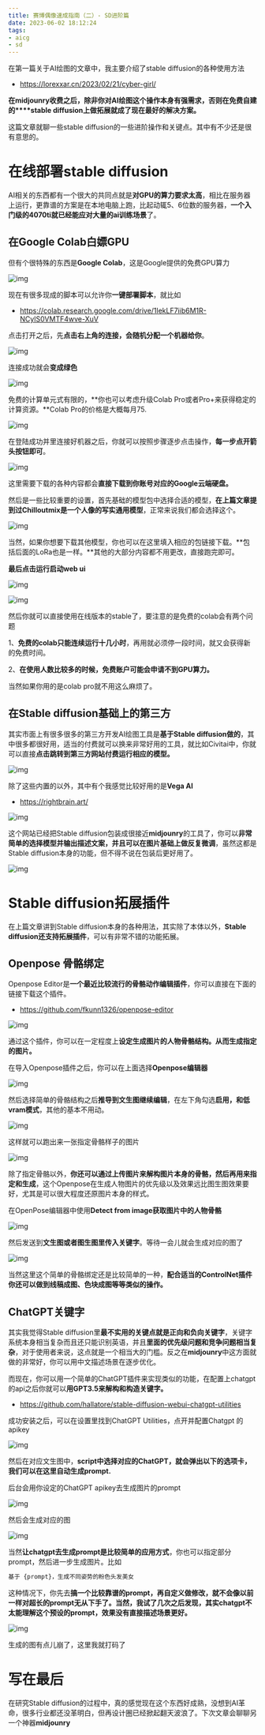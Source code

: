 ```yaml
---
title: 赛博偶像速成指南（二）- SD进阶篇
date: 2023-06-02 18:12:24
tags:
- aicg
- sd
---
```


在第一篇关于AI绘图的文章中，我主要介绍了stable diffusion的各种使用方法

- https://lorexxar.cn/2023/02/21/cyber-girl/

**在midjounry收费之后，除非你对AI绘图这个操作本身有强需求，否则在免费自建的****stable diffusion上做拓展就成了现在最好的解决方案。**

这篇文章就聊一些stable diffusion的一些进阶操作和关键点。其中有不少还是很有意思的。

# 在线部署stable diffusion

AI相关的东西都有一个很大的共同点就是**对GPU的算力要求太高**，相比在服务器上运行，更靠谱的方案是在本地电脑上跑，比起动辄5、6位数的服务器，**一个入门级的4070ti就已经能应对大量的ai训练场景**了。

## 在Google Colab白嫖GPU

但有个很特殊的东西是**Google Colab**，这是Google提供的免费GPU算力

![img](https://lorexxar-blog.oss-cn-shanghai.aliyuncs.com/blog/202306021814320.png)

现在有很多现成的脚本可以允许你**一键部署脚本**，就比如

- https://colab.research.google.com/drive/1lekLF7iib6M1R-NCylS0VMTF4wve-XuV

点击打开之后，先**点击右上角的连接，会随机分配一个机器给你**。

![img](https://lorexxar-blog.oss-cn-shanghai.aliyuncs.com/blog/202306021814746.png)

连接成功就会**变成绿色**

![img](https://lorexxar-blog.oss-cn-shanghai.aliyuncs.com/blog/202306021814327.png)

免费的计算单元式有限的，**你也可以考虑升级Colab Pro或者Pro+来获得稳定的计算资源。**Colab Pro的价格是大概每月75.

![img](https://lorexxar-blog.oss-cn-shanghai.aliyuncs.com/blog/202306021814809.png)

在登陆成功并里连接好机器之后，你就可以按照步骤逐步点击操作，**每一步点开箭头按钮即可**。

![img](https://lorexxar-blog.oss-cn-shanghai.aliyuncs.com/blog/202306021814201.png)

这里需要下载的各种内容都会**直接下载到你账号对应的Google云端硬盘。**

然后是一些比较重要的设置，首先基础的模型包中选择合适的模型，**在上篇文章提到过Chilloutmix是一个人像的写实通用模型**，正常来说我们都会选择这个。

![img](https://lorexxar-blog.oss-cn-shanghai.aliyuncs.com/blog/202306021814165.png)

当然，如果你想要下载其他模型，你也可以在这里填入相应的包链接下载。**包括后面的LoRa也是一样。**其他的大部分内容都不用更改，直接跑完即可。

**最后点击运行启动web ui**

![img](https://lorexxar-blog.oss-cn-shanghai.aliyuncs.com/blog/202306021814262.png)

![img](https://lorexxar-blog.oss-cn-shanghai.aliyuncs.com/blog/202306021814298.png)

然后你就可以直接使用在线版本的stable了，要注意的是免费的colab会有两个问题

1、**免费的colab只能连续运行十几小时**，再用就必须停一段时间，就又会获得新的免费时间。

2、**在使用人数比较多的时候，免费账户可能会申请不到GPU算力。**

当然如果你用的是colab pro就不用这么麻烦了。

## 在Stable diffusion基础上的第三方

其实市面上有很多很多的第三方开发AI绘图工具是**基于Stable diffusion做的**，其中很多都很好用，适当的付费就可以换来非常好用的工具，就比如Civitai中，你就可以直接**点击跳转到第三方网站付费运行相应的模型。**

![img](https://lorexxar-blog.oss-cn-shanghai.aliyuncs.com/blog/202306021814834.png)

除了这些内置的以外，其中有个我感觉比较好用的是**Vega AI**

- https://rightbrain.art/

![img](https://lorexxar-blog.oss-cn-shanghai.aliyuncs.com/blog/202306021814021.png)

这个网站已经把Stable diffusion包装成很接近**midjounry**的工具了，你可以**非常简单的选择模型并输出描述文案，并且可以在图片基础上做反复微调**，虽然这都是Stable diffusion本身的功能，但不得不说在包装后更好用了。

![img](https://lorexxar-blog.oss-cn-shanghai.aliyuncs.com/blog/202306021814987.png)

# Stable diffusion拓展插件

在上篇文章讲到Stable diffusion本身的各种用法，其实除了本体以外，**Stable diffusion还支持拓展插件**，可以有非常不错的功能拓展。

## Openpose 骨骼绑定

Openpose Editor是**一个最近比较流行的骨骼动作编辑插件**，你可以直接在下面的链接下载这个插件。

- https://github.com/fkunn1326/openpose-editor

![img](https://lorexxar-blog.oss-cn-shanghai.aliyuncs.com/blog/202306021814700.png)

通过这个插件，你可以在一定程度上**设定生成图片的人物骨骼结构。从而生成指定的图片。**

在导入Openpose插件之后，你可以在上面选择**Openpose编辑器**

![img](https://lorexxar-blog.oss-cn-shanghai.aliyuncs.com/blog/202306021814486.png)

然后选择简单的骨骼结构之后**推导到文生图继续编辑**，在左下角勾选**启用，和低vram模式**，其他的基本不用动。

![img](https://lorexxar-blog.oss-cn-shanghai.aliyuncs.com/blog/202306021814571.png)

这样就可以跑出来一张指定骨骼样子的图片

![img](https://lorexxar-blog.oss-cn-shanghai.aliyuncs.com/blog/202306021815163.png)

除了指定骨骼以外，**你还可以通过上传图片来解构图片本身的骨骼，然后再用来指定和生成**，这个Openpose在生成人物图片的优先级以及效果远比图生图效果要好，尤其是可以很大程度还原图片本身的样式。

在OpenPose编辑器中使用**Detect from image获取图片中的人物骨骼**

![img](https://lorexxar-blog.oss-cn-shanghai.aliyuncs.com/blog/202306021815157.png)

然后发送到**文生图或者图生图里传入关键字**。等待一会儿就会生成对应的图了

![img](https://lorexxar-blog.oss-cn-shanghai.aliyuncs.com/blog/202306021815287.png)

当然这里这个简单的骨骼绑定还是比较简单的一种，**配合适当的ControlNet插件你还可以做到线稿成图、色块成图等等类似的操作。**

## ChatGPT关键字

其实我觉得Stable diffusion里**最不实用的关键点就是正向和负向关键字**，关键字系统本身相当复杂而且还只能识别英语，并且**里面的优先级问题和竞争问题相当复杂**，对于使用者来说，这点就是一个相当大的门槛。反之在**midjounry**中这方面就做的非常好，你可以用中文描述场景在逐步优化。

而现在，你可以用一个简单的ChatGPT插件来实现类似的功能，在配置上chatgpt的api之后你就可以**用GPT3.5来解构和构造关键字。**

- https://github.com/hallatore/stable-diffusion-webui-chatgpt-utilities

成功安装之后，可以在设置里找到ChatGPT Utilities，点开并配置Chatgpt 的apikey

![img](https://lorexxar-blog.oss-cn-shanghai.aliyuncs.com/blog/202306021815842.png)

然后在对应文生图中，**script中选择对应的ChatGPT，就会弹出以下的选项卡，我们可以在这里自动生成prompt.**

后台会用你设定的ChatGPT apikey去生成图片的prompt

![img](https://lorexxar-blog.oss-cn-shanghai.aliyuncs.com/blog/202306021815829.png)

然后会生成对应的图

![img](https://lorexxar-blog.oss-cn-shanghai.aliyuncs.com/blog/202306021815383.png)

当然**让chatgpt去生成prompt是比较简单的应用方式**，你也可以指定部分prompt，然后进一步生成图片。比如

```python
基于 {prompt}，生成不同姿势的粉色头发美女
```

这种情况下，你先去**搞一个比较靠谱的prompt，再自定义做修改，**就不会像以前一样对超长的prompt无从下手了。当然，我试了几次之后发现**，其实chatgpt不太能理解这个预设的prompt，效果没有直接描述场景更好。**

![img](https://lorexxar-blog.oss-cn-shanghai.aliyuncs.com/blog/202306021815109.png)

生成的图有点儿崩了，这里我就打码了

# 写在最后

在研究Stable diffusion的过程中，真的感觉现在这个东西好成熟，没想到AI革命，很多行业都还没革明白，但再设计圈已经掀起翻天波浪了。下次文章会聊聊另一个神器**midjounry**
